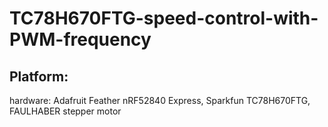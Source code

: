 # TC78H670FTG-speed-control-with-PWM-frequency

## Platform:
hardware: Adafruit Feather nRF52840 Express, Sparkfun TC78H670FTG, FAULHABER stepper motor
